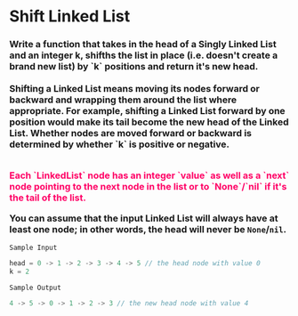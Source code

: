<h1>
Shift Linked List
</h1>
<h3><b>
Write a function that takes in the head of a Singly Linked List and an integer k, shifths the list in place (i.e. doesn't create a brand new list) by `k` positions and return it's new head.
<br><br>
Shifting a Linked List means moving its nodes forward or backward and wrapping them around the list where appropriate. For example, shifting a Linked List forward by one position would make its tail become the new head of the Linked List.
Whether nodes are moved forward or backward is determined by whether `k` is positive or negative.
<br><br>
<p style="color:#ff0066">
Each `LinkedList` node has an integer `value` as well as a `next` node pointing to the next node in the list or to `None`/`nil` if it's the tail of the list.

You can assume that the input Linked List will always have at least one node; in other words, the head will never be `None`/`nil`.
</p>
</h3></b>

`Sample Input`
```swift
head = 0 -> 1 -> 2 -> 3 -> 4 -> 5 // the head node with value 0
k = 2
```

`Sample Output`
```swift
4 -> 5 -> 0 -> 1 -> 2 -> 3 // the new head node with value 4
```
